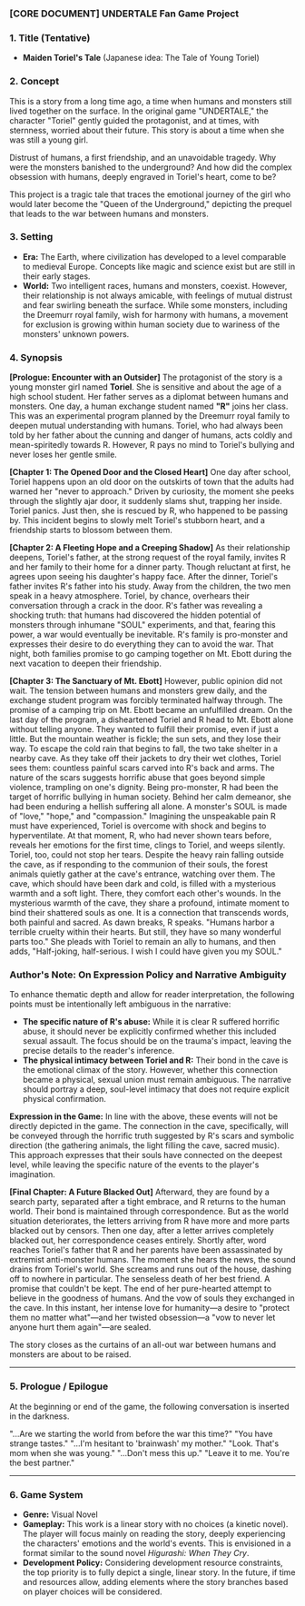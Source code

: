 ### **[CORE DOCUMENT] UNDERTALE Fan Game Project**

### **1. Title (Tentative)**

*   **Maiden Toriel's Tale**
    (Japanese idea: The Tale of Young Toriel)

### **2. Concept**

This is a story from a long time ago, a time when humans and monsters still lived together on the surface.
In the original game "UNDERTALE," the character "Toriel" gently guided the protagonist, and at times, with sternness, worried about their future. This story is about a time when she was still a young girl.

Distrust of humans, a first friendship, and an unavoidable tragedy.
Why were the monsters banished to the underground? And how did the complex obsession with humans, deeply engraved in Toriel's heart, come to be?

This project is a tragic tale that traces the emotional journey of the girl who would later become the "Queen of the Underground," depicting the prequel that leads to the war between humans and monsters.

### **3. Setting**

*   **Era:** The Earth, where civilization has developed to a level comparable to medieval Europe. Concepts like magic and science exist but are still in their early stages.
*   **World:** Two intelligent races, humans and monsters, coexist. However, their relationship is not always amicable, with feelings of mutual distrust and fear swirling beneath the surface. While some monsters, including the Dreemurr royal family, wish for harmony with humans, a movement for exclusion is growing within human society due to wariness of the monsters' unknown powers.

### **4. Synopsis**

**[Prologue: Encounter with an Outsider]**
The protagonist of the story is a young monster girl named **Toriel**. She is sensitive and about the age of a high school student. Her father serves as a diplomat between humans and monsters.
One day, a human exchange student named **"R"** joins her class. This was an experimental program planned by the Dreemurr royal family to deepen mutual understanding with humans.
Toriel, who had always been told by her father about the cunning and danger of humans, acts coldly and mean-spiritedly towards R. However, R pays no mind to Toriel's bullying and never loses her gentle smile.

**[Chapter 1: The Opened Door and the Closed Heart]**
One day after school, Toriel happens upon an old door on the outskirts of town that the adults had warned her "never to approach." Driven by curiosity, the moment she peeks through the slightly ajar door, it suddenly slams shut, trapping her inside.
Toriel panics. Just then, she is rescued by R, who happened to be passing by. This incident begins to slowly melt Toriel's stubborn heart, and a friendship starts to blossom between them.

**[Chapter 2: A Fleeting Hope and a Creeping Shadow]**
As their relationship deepens, Toriel's father, at the strong request of the royal family, invites R and her family to their home for a dinner party. Though reluctant at first, he agrees upon seeing his daughter's happy face.
After the dinner, Toriel's father invites R's father into his study. Away from the children, the two men speak in a heavy atmosphere. Toriel, by chance, overhears their conversation through a crack in the door. R's father was revealing a shocking truth: that humans had discovered the hidden potential of monsters through inhumane "SOUL" experiments, and that, fearing this power, a war would eventually be inevitable.
R's family is pro-monster and expresses their desire to do everything they can to avoid the war. That night, both families promise to go camping together on Mt. Ebott during the next vacation to deepen their friendship.

**[Chapter 3: The Sanctuary of Mt. Ebott]**
However, public opinion did not wait. The tension between humans and monsters grew daily, and the exchange student program was forcibly terminated halfway through. The promise of a camping trip on Mt. Ebott became an unfulfilled dream.
On the last day of the program, a disheartened Toriel and R head to Mt. Ebott alone without telling anyone. They wanted to fulfill their promise, even if just a little. But the mountain weather is fickle; the sun sets, and they lose their way. To escape the cold rain that begins to fall, the two take shelter in a nearby cave.
As they take off their jackets to dry their wet clothes, Toriel sees them: countless painful scars carved into R's back and arms. The nature of the scars suggests horrific abuse that goes beyond simple violence, trampling on one's dignity.
Being pro-monster, R had been the target of horrific bullying in human society. Behind her calm demeanor, she had been enduring a hellish suffering all alone.
A monster's SOUL is made of "love," "hope," and "compassion." Imagining the unspeakable pain R must have experienced, Toriel is overcome with shock and begins to hyperventilate.
At that moment, R, who had never shown tears before, reveals her emotions for the first time, clings to Toriel, and weeps silently. Toriel, too, could not stop her tears.
Despite the heavy rain falling outside the cave, as if responding to the communion of their souls, the forest animals quietly gather at the cave's entrance, watching over them. The cave, which should have been dark and cold, is filled with a mysterious warmth and a soft light.
There, they comfort each other's wounds. In the mysterious warmth of the cave, they share a profound, intimate moment to bind their shattered souls as one. It is a connection that transcends words, both painful and sacred.
As dawn breaks, R speaks. "Humans harbor a terrible cruelty within their hearts. But still, they have so many wonderful parts too." She pleads with Toriel to remain an ally to humans, and then adds, "Half-joking, half-serious. I wish I could have given you my SOUL."

### **Author's Note: On Expression Policy and Narrative Ambiguity**

To enhance thematic depth and allow for reader interpretation, the following points must be intentionally left ambiguous in the narrative:

*   **The specific nature of R's abuse:** While it is clear R suffered horrific abuse, it should never be explicitly confirmed whether this included sexual assault. The focus should be on the trauma's impact, leaving the precise details to the reader's inference.
*   **The physical intimacy between Toriel and R:** Their bond in the cave is the emotional climax of the story. However, whether this connection became a physical, sexual union must remain ambiguous. The narrative should portray a deep, soul-level intimacy that does not require explicit physical confirmation.

**Expression in the Game:**
In line with the above, these events will not be directly depicted in the game. The connection in the cave, specifically, will be conveyed through the horrific truth suggested by R's scars and symbolic direction (the gathering animals, the light filling the cave, sacred music). This approach expresses that their souls have connected on the deepest level, while leaving the specific nature of the events to the player's imagination.

**[Final Chapter: A Future Blacked Out]**
Afterward, they are found by a search party, separated after a tight embrace, and R returns to the human world. Their bond is maintained through correspondence.
But as the world situation deteriorates, the letters arriving from R have more and more parts blacked out by censors. Then one day, after a letter arrives completely blacked out, her correspondence ceases entirely.
Shortly after, word reaches Toriel's father that R and her parents have been assassinated by extremist anti-monster humans.
The moment she hears the news, the sound drains from Toriel's world. She screams and runs out of the house, dashing off to nowhere in particular.
The senseless death of her best friend. A promise that couldn't be kept. The end of her pure-hearted attempt to believe in the goodness of humans. And the vow of souls they exchanged in the cave. In this instant, her intense love for humanity—a desire to "protect them no matter what"—and her twisted obsession—a "vow to never let anyone hurt them again"—are sealed.

The story closes as the curtains of an all-out war between humans and monsters are about to be raised.

---

### **5. Prologue / Epilogue**

At the beginning or end of the game, the following conversation is inserted in the darkness.

"...Are we starting the world from before the war this time?"
"You have strange tastes."
"...I'm hesitant to 'brainwash' my mother."
"Look. That's mom when she was young."
"...Don't mess this up."
"Leave it to me. You're the best partner."

---

### **6. Game System**

*   **Genre:** Visual Novel
*   **Gameplay:** This work is a linear story with no choices (a kinetic novel). The player will focus mainly on reading the story, deeply experiencing the characters' emotions and the world's events. This is envisioned in a format similar to the sound novel *Higurashi: When They Cry*.
*   **Development Policy:** Considering development resource constraints, the top priority is to fully depict a single, linear story. In the future, if time and resources allow, adding elements where the story branches based on player choices will be considered.